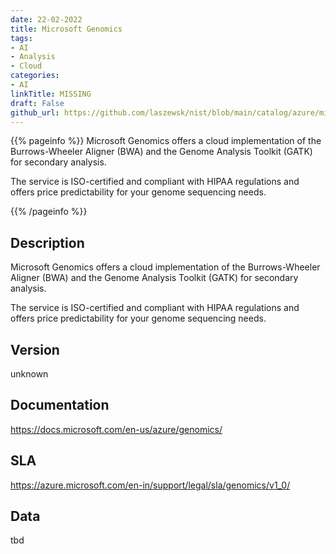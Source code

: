 ```yaml
---
date: 22-02-2022
title: Microsoft Genomics
tags: 
- AI
- Analysis
- Cloud
categories: 
- AI
linkTitle: MISSING
draft: False         
github_url: https://github.com/laszewsk/nist/blob/main/catalog/azure/microsoft_genomics.yaml
---
```


{{% pageinfo %}}
Microsoft Genomics offers a cloud implementation of the
Burrows-Wheeler Aligner (BWA) and the Genome Analysis Toolkit (GATK)
for secondary analysis.

The service is ISO-certified and compliant with HIPAA regulations
and offers price predictability for your genome sequencing needs.

{{% /pageinfo %}}

## Description

Microsoft Genomics offers a cloud implementation of the
Burrows-Wheeler Aligner (BWA) and the Genome Analysis Toolkit (GATK)
for secondary analysis.

The service is ISO-certified and compliant with HIPAA regulations
and offers price predictability for your genome sequencing needs.


## Version

unknown

## Documentation

https://docs.microsoft.com/en-us/azure/genomics/

## SLA

https://azure.microsoft.com/en-in/support/legal/sla/genomics/v1_0/

## Data

tbd
